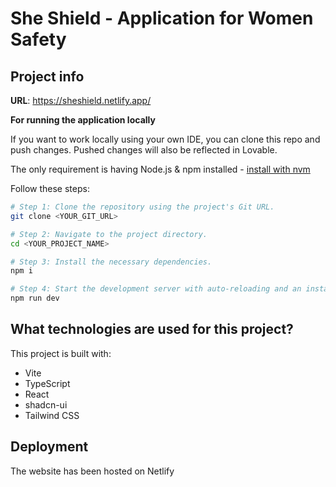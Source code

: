# She Shield - Application for Women Safety

## Project info

**URL**: https://sheshield.netlify.app/

**For running the application locally**

If you want to work locally using your own IDE, you can clone this repo and push changes. Pushed changes will also be reflected in Lovable.

The only requirement is having Node.js & npm installed - [install with nvm](https://github.com/nvm-sh/nvm#installing-and-updating)

Follow these steps:

```sh
# Step 1: Clone the repository using the project's Git URL.
git clone <YOUR_GIT_URL>

# Step 2: Navigate to the project directory.
cd <YOUR_PROJECT_NAME>

# Step 3: Install the necessary dependencies.
npm i

# Step 4: Start the development server with auto-reloading and an instant preview.
npm run dev
```
## What technologies are used for this project?

This project is built with:

- Vite
- TypeScript
- React
- shadcn-ui
- Tailwind CSS

## Deployment

The website has been hosted on Netlify

